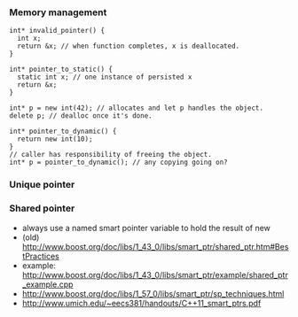 ### Memory management

```
int* invalid_pointer() {
  int x;
  return &x; // when function completes, x is deallocated.
}
```

```
int* pointer_to_static() {
  static int x; // one instance of persisted x
  return &x;
}
```

```
int* p = new int(42); // allocates and let p handles the object.
delete p; // dealloc once it's done.

int* pointer_to_dynamic() {
  return new int(10);
}
// caller has responsibility of freeing the object.
int* p = pointer_to_dynamic(); // any copying going on?
```

### Unique pointer 

### Shared pointer
* always use a named smart pointer variable to hold the result of new
* (old) http://www.boost.org/doc/libs/1_43_0/libs/smart_ptr/shared_ptr.htm#BestPractices
* example: http://www.boost.org/doc/libs/1_43_0/libs/smart_ptr/example/shared_ptr_example.cpp
* http://www.boost.org/doc/libs/1_57_0/libs/smart_ptr/sp_techniques.html
* http://www.umich.edu/~eecs381/handouts/C++11_smart_ptrs.pdf

